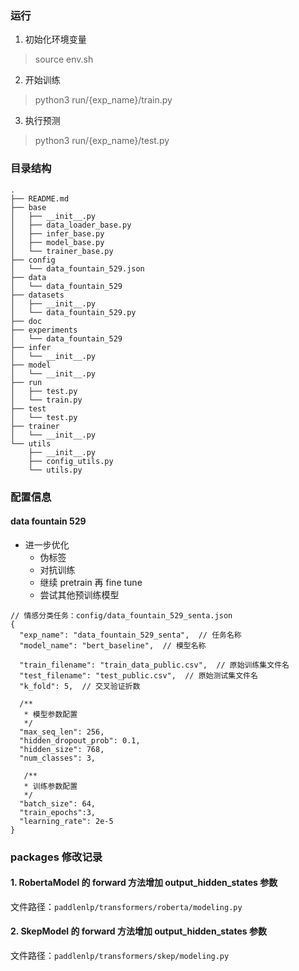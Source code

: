 ### 运行

1. 初始化环境变量

> source env.sh

2. 开始训练

> python3 run/{exp_name}/train.py

3. 执行预测

> python3 run/{exp_name}/test.py

### 目录结构

```
.
├── README.md
├── base
│   ├── __init__.py
│   ├── data_loader_base.py
│   ├── infer_base.py
│   ├── model_base.py
│   └── trainer_base.py
├── config
│   └── data_fountain_529.json
├── data
│   └── data_fountain_529
├── datasets
│   ├── __init__.py
│   └── data_fountain_529.py
├── doc
├── experiments
│   └── data_fountain_529
├── infer
│   └── __init__.py
├── model
│   └── __init__.py
├── run
│   ├── test.py
│   └── train.py
├── test
│   └── test.py
├── trainer
│   └── __init__.py
└── utils
    ├── __init__.py
    ├── config_utils.py
    └── utils.py
```

### 配置信息
#### data fountain 529

- 进一步优化
    - 伪标签
    - 对抗训练
    - 继续 pretrain 再 fine tune
    - 尝试其他预训练模型

```
// 情感分类任务：config/data_fountain_529_senta.json
{
  "exp_name": "data_fountain_529_senta",  // 任务名称
  "model_name": "bert_baseline",  // 模型名称
  
  "train_filename": "train_data_public.csv",  // 原始训练集文件名
  "test_filename": "test_public.csv",  // 原始测试集文件名
  "k_fold": 5,  // 交叉验证折数
  
  /**
   * 模型参数配置
   */
  "max_seq_len": 256,
  "hidden_dropout_prob": 0.1,
  "hidden_size": 768,
  "num_classes": 3,
  
   /**
   * 训练参数配置
   */
  "batch_size": 64,
  "train_epochs":3,
  "learning_rate": 2e-5
}
```

### packages 修改记录

#### 1. RobertaModel 的 forward 方法增加 output_hidden_states 参数

文件路径：`paddlenlp/transformers/roberta/modeling.py`

#### 2. SkepModel 的 forward 方法增加 output_hidden_states 参数

文件路径：`paddlenlp/transformers/skep/modeling.py`